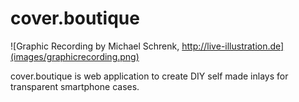 # cover.boutique

![Graphic Recording by Michael Schrenk, http://live-illustration.de](images/graphicrecording.png)

cover.boutique is web application to create DIY self made inlays for transparent smartphone cases.
